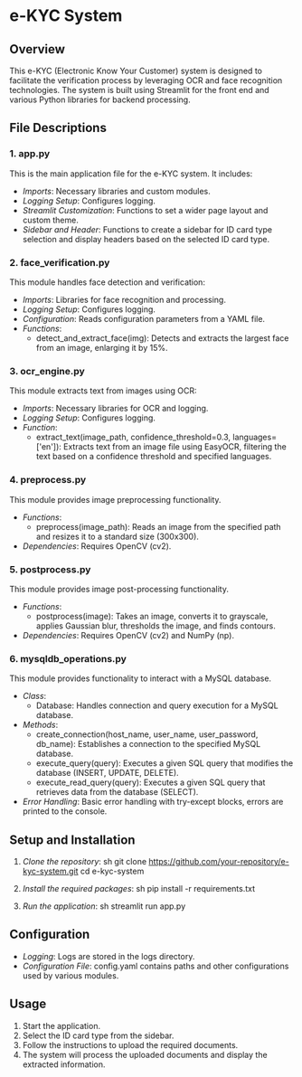 # e-KYC System

## Overview

This e-KYC (Electronic Know Your Customer) system is designed to facilitate the verification process by leveraging OCR and face recognition technologies. The system is built using Streamlit for the front end and various Python libraries for backend processing.

## File Descriptions

### 1. app.py
This is the main application file for the e-KYC system. It includes:
- *Imports*: Necessary libraries and custom modules.
- *Logging Setup*: Configures logging.
- *Streamlit Customization*: Functions to set a wider page layout and custom theme.
- *Sidebar and Header*: Functions to create a sidebar for ID card type selection and display headers based on the selected ID card type.

### 2. face_verification.py
This module handles face detection and verification:
- *Imports*: Libraries for face recognition and processing.
- *Logging Setup*: Configures logging.
- *Configuration*: Reads configuration parameters from a YAML file.
- *Functions*: 
  - detect_and_extract_face(img): Detects and extracts the largest face from an image, enlarging it by 15%.

### 3. ocr_engine.py
This module extracts text from images using OCR:
- *Imports*: Necessary libraries for OCR and logging.
- *Logging Setup*: Configures logging.
- *Function*:
  - extract_text(image_path, confidence_threshold=0.3, languages=['en']): Extracts text from an image file using EasyOCR, filtering the text based on a confidence threshold and specified languages.

### 4. preprocess.py
This module provides image preprocessing functionality.
- *Functions*:
  - preprocess(image_path): Reads an image from the specified path and resizes it to a standard size (300x300).
- *Dependencies*: Requires OpenCV (cv2).

### 5. postprocess.py
This module provides image post-processing functionality.
- *Functions*:
  - postprocess(image): Takes an image, converts it to grayscale, applies Gaussian blur, thresholds the image, and finds contours.
- *Dependencies*: Requires OpenCV (cv2) and NumPy (np).
### 6. mysqldb_operations.py
This module provides functionality to interact with a MySQL database.
- *Class*:
  - Database: Handles connection and query execution for a MySQL database.
- *Methods*:
  - create_connection(host_name, user_name, user_password, db_name): Establishes a connection to the specified MySQL database.
  - execute_query(query): Executes a given SQL query that modifies the database (INSERT, UPDATE, DELETE).
  - execute_read_query(query): Executes a given SQL query that retrieves data from the database (SELECT).
- *Error Handling*: Basic error handling with try-except blocks, errors are printed to the console.

## Setup and Installation

1. *Clone the repository*:
    sh
    git clone https://github.com/your-repository/e-kyc-system.git
    cd e-kyc-system
   

2. *Install the required packages*:
    sh
    pip install -r requirements.txt
    

3. *Run the application*:
    sh
    streamlit run app.py
    

## Configuration

- *Logging*: Logs are stored in the logs directory.
- *Configuration File*: config.yaml contains paths and other configurations used by various modules.

## Usage

1. Start the application.
2. Select the ID card type from the sidebar.
3. Follow the instructions to upload the required documents.
4. The system will process the uploaded documents and display the extracted information.
